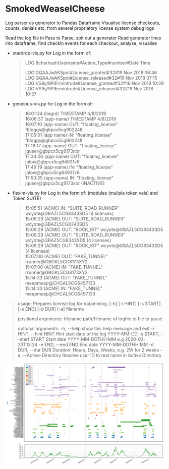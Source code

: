 # SmokedWeaselCheese
Log parser as generator to Pandas Dataframe
Visualise license checkouts, counts, denials etc. from several propriatory license system debug logs

Read the log file in Pass  to Parse, spit out a generator
Read generator lines into dataframe, find checkin events for each checkout, analyse, visualise

* stardrop-vis.py for Log in the form of: 

  > LOG:8charhashUsername#Action_Type#number#Date Time
  >
  > LOG:GQAAJwAKSpot#License_granted#32#19 Nov 2018 06:46  
  > LOG:GQAAJwAKSpot#License_released#32#19 Nov 2018 07:15  
  > LOG:VS9y/9PIErmintrude#License_granted#32#19 Nov 2018 10:29  
  > LOG:VS9y/9PIErmintrude#License_released#32#19 Nov 2018 10:37  

* geneious-vis.py for Log in the form of:

  > 16:01:34 (lmgrd) TIMESTAMP 4/8/2019  
  > 16:06:37 (app-name) TIMESTAMP 4/8/2019  
  > 16:07:10 (app-name) OUT: "floating_license" fbloggs@gbpcx5cg90224lt  
  > 17:05:01 (app name) IN: "floating_license" fbloggs@gbpcx5cg90224lt  
  > 17:16:17 (app-name) OUT: "floating_license" jquser@gbpcx5cg8173xbr  
  > 17:34:06 (app-name) OUT: "floating_license" jblow@gbpcx5cg64931v9  
  > 17:49:19 (app-name) IN: "floating_license" jblow@gbpcx5cg64931v9  
  > 17:53:25 (app-name) IN: "floating_license" jquser@gbpcx5cg8173xbr  (INACTIVE)  
  
* flexlm-vis.py for Log in the form of: (modules (muliple token vals) and Token SUITE)

  > 15:05:51 (ACME) IN: "SUITE_ROAD_RUNNER" wcyote@GBAZL5CG8343SD5  (4 licenses)  
  > 15:06:29 (ACME) OUT: "SUITE_ROAD_RUNNER" wcyote@GBAZL5CG8343SD5  
  > 15:06:29 (ACME) OUT: "ROCK_KIT" wcyote@GBAZL5CG8343SD5  
  > 15:06:29 (ACME) OUT: "SUITE_ROAD_RUNNER" wcyote@GBAZ5CG8343SD5  (4 licenses)  
  > 15:06:29 (ACME) OUT: "ROCK_KIT" wcyote@GBAZL5CG8343SD5  (4 licenses)  
  > 15:07:00 (ACME) OUT: "FAKE_TUNNEL" rrunner@GBOKL5CG8173XY2  
  > 15:07:00 (ACME) IN: "FAKE_TUNNEL" rrunner@GBOKL5CG8173XY2  
  > 15:14:33 (ACME) OUT: "FAKE_TUNNEL" meepmeep@CHCAL5CG6457133  
  > 15:14:33 (ACME) IN: "FAKE_TUNNEL" meepmeep@CHCAL5CG6457133  


> usage: Prepares license log for datamining. [-h] [-i HINT] [-s START] [-e END] [-d DUR] [-a] filename
> 
> positional arguments:
>   filename              path/filename of logfile to file to parse
> 
> optional arguments:
>   -h, --help            show this help message and exit
>   -i HINT, --hint HINT  Hint start date of the log YYYY-MM-DD
>   -s START, --start START
>                         Start date YYYY-MM-DDTHH:MM e.g 2020-03-23T13:24
>   -e END, --end END     End date YYYY-MM-DDTHH:MM
>   -d DUR, --dur DUR     Duration: Hours, Days, Weeks, e.g. 2W for 2 weeks
>   -a, --Active-Directory
>                         Resolve user ID to real name in Active Directory

![Log analysis Output](./MAY-loganalysis-USER.png?raw=true "May log analysis")
